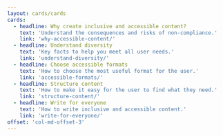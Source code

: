 ```yaml
---
layout: cards/cards
cards:
  - headline: Why create inclusive and accessible content?
    text: 'Understand the consequences and risks of non-compliance.'
    link: 'why-accessible-content/'
  - headline: Understand diversity
    text: 'Key facts to help you meet all user needs.'
    link: 'understand-diversity/'
  - headline: Choose accessible formats
    text: 'How to choose the most useful format for the user.'
    link: 'accessible-formats/'
  - headline: Structure content
    text: 'How to make it easy for the user to find what they need.'
    link: 'structure-content/'
  - headline: Write for everyone
    text: 'How to write inclusive and accessible content.'
    link: 'write-for-everyone/'
offset: 'col-md-offset-3'
---
```

